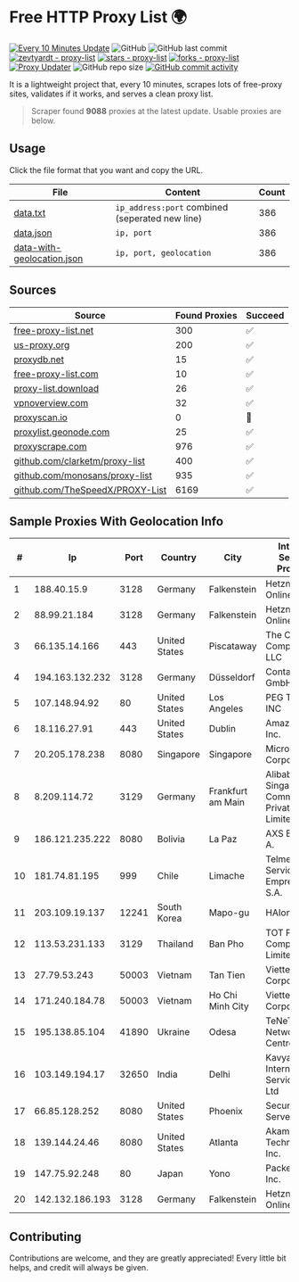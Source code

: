 
# Free HTTP Proxy List 🌍

[![Every 10 Minutes Update](https://github.com/mertguvencli/http-proxy-list/actions/workflows/main.yml/badge.svg?branch=main)](https://github.com/mertguvencli/http-proxy-list/actions/workflows/main.yml)
![GitHub](https://img.shields.io/github/license/mertguvencli/http-proxy-list)
![GitHub last commit](https://img.shields.io/github/last-commit/mertguvencli/http-proxy-list)
[![zevtyardt - proxy-list](https://img.shields.io/static/v1?label=zevtyardt&message=proxy-list&color=blue&logo=github)](https://github.com/zevtyardt/proxy-list "Go to GitHub repo")
[![stars - proxy-list](https://img.shields.io/github/stars/zevtyardt/proxy-list?style=social)](https://github.com/zevtyardt/proxy-list)
[![forks - proxy-list](https://img.shields.io/github/forks/zevtyardt/proxy-list?style=social)](https://github.com/zevtyardt/proxy-list)
[![Proxy Updater](https://github.com/zevtyardt/proxy-list/workflows/Proxy%20Updater/badge.svg)](https://github.com/zevtyardt/proxy-list/actions?query=workflow:"Proxy+Updater")
![GitHub repo size](https://img.shields.io/github/repo-size/zevtyardt/proxy-list)
[![GitHub commit activity](https://img.shields.io/github/commit-activity/m/zevtyardt/proxy-list?logo=commits)](https://github.com/zevtyardt/proxy-list/commits/main)

It is a lightweight project that, every 10 minutes, scrapes lots of free-proxy sites, validates if it works, and serves a clean proxy list.

> Scraper found **9088** proxies at the latest update. Usable proxies are below.

## Usage

Click the file format that you want and copy the URL.

|File|Content|Count|
|----|-------|-----|
|[data.txt](https://raw.githubusercontent.com/mertguvencli/http-proxy-list/main/proxy-list/data.txt)|`ip_address:port` combined (seperated new line)|386|
|[data.json](https://raw.githubusercontent.com/mertguvencli/http-proxy-list/main/proxy-list/data.json)|`ip, port`|386|
|[data-with-geolocation.json](https://raw.githubusercontent.com/mertguvencli/http-proxy-list/main/proxy-list/data-with-geolocation.json)|`ip, port, geolocation`|386|

## Sources

|Source|Found Proxies|Succeed|
|------|-------------|-------|
|[free-proxy-list.net](https://free-proxy-list.net)|300|✅|
|[us-proxy.org](https://www.us-proxy.org)|200|✅|
|[proxydb.net](http://proxydb.net)|15|✅|
|[free-proxy-list.com](https://free-proxy-list.com/?page=&port=&type%5B%5D=http&type%5B%5D=https&up_time=0&search=Search)|10|✅|
|[proxy-list.download](https://www.proxy-list.download/HTTP)|26|✅|
|[vpnoverview.com](https://vpnoverview.com/privacy/anonymous-browsing/free-proxy-servers)|32|✅|
|[proxyscan.io](https://www.proxyscan.io)|0|🚫|
|[proxylist.geonode.com](https://proxylist.geonode.com/api/proxy-list?limit=300&page=1&sort_by=lastChecked&sort_type=desc&protocols=http,https)|25|✅|
|[proxyscrape.com](https://api.proxyscrape.com/v2/?request=displayproxies&protocol=http&timeout=10000&country=all&ssl=all&anonymity=all)|976|✅|
|[github.com/clarketm/proxy-list](https://raw.githubusercontent.com/clarketm/proxy-list/master/proxy-list-raw.txt)|400|✅|
|[github.com/monosans/proxy-list](https://raw.githubusercontent.com/monosans/proxy-list/main/proxies/http.txt)|935|✅|
|[github.com/TheSpeedX/PROXY-List](https://raw.githubusercontent.com/TheSpeedX/PROXY-List/master/http.txt)|6169|✅|


## Sample Proxies With Geolocation Info

|#|Ip|Port|Country|City|Internet Service Provider|
|-|--|----|-------|----|-------------------------|
|1|188.40.15.9|3128|Germany|Falkenstein|Hetzner Online GmbH|
|2|88.99.21.184|3128|Germany|Falkenstein|Hetzner Online GmbH|
|3|66.135.14.166|443|United States|Piscataway|The Constant Company, LLC|
|4|194.163.132.232|3128|Germany|Düsseldorf|Contabo GmbH|
|5|107.148.94.92|80|United States|Los Angeles|PEG TECH INC|
|6|18.116.27.91|443|United States|Dublin|Amazon.com, Inc.|
|7|20.205.178.238|8080|Singapore|Singapore|Microsoft Corporation|
|8|8.209.114.72|3129|Germany|Frankfurt am Main|Alibaba.com Singapore E-Commerce Private Limited|
|9|186.121.235.222|8080|Bolivia|La Paz|AXS Bolivia S. A.|
|10|181.74.81.195|999|Chile|Limache|Telmex Servicios Empresariales S.A.|
|11|203.109.19.137|12241|South Korea|Mapo-gu|HAIonNet|
|12|113.53.231.133|3129|Thailand|Ban Pho|TOT Public Company Limited|
|13|27.79.53.243|50003|Vietnam|Tan Tien|Viettel Corporation|
|14|171.240.184.78|50003|Vietnam|Ho Chi Minh City|Viettel Corporation|
|15|195.138.85.104|41890|Ukraine|Odesa|TeNeT Networking Centre|
|16|103.149.194.17|32650|India|Delhi|Kavya Internet Services Pvt Ltd|
|17|66.85.128.252|8080|United States|Phoenix|Secured Servers LLC|
|18|139.144.24.46|8080|United States|Atlanta|Akamai Technologies, Inc.|
|19|147.75.92.248|80|Japan|Yono|Packet Host, Inc.|
|20|142.132.186.193|3128|Germany|Falkenstein|Hetzner Online GmbH|



## Contributing

Contributions are welcome, and they are greatly appreciated! Every
little bit helps, and credit will always be given.

